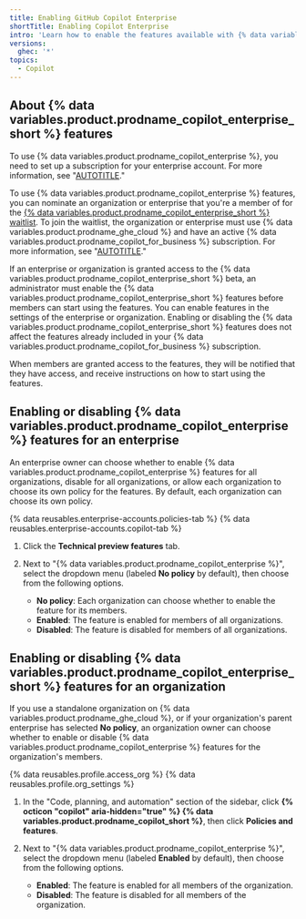 ```yaml
---
title: Enabling GitHub Copilot Enterprise
shortTitle: Enabling Copilot Enterprise
intro: 'Learn how to enable the features available with {% data variables.product.prodname_copilot_enterprise %}.'
versions:
  ghec: '*'
topics:
  - Copilot
---
```


## About {% data variables.product.prodname_copilot_enterprise_short %} features

To use {% data variables.product.prodname_copilot_enterprise %}, you need to set up a subscription for your enterprise account. For more information, see "[AUTOTITLE](/billing/managing-billing-for-github-copilot/managing-your-github-copilot-enterprise-subscription)."

To use {% data variables.product.prodname_copilot_enterprise %} features, you can nominate an organization or enterprise that you're a member of for the [{% data variables.product.prodname_copilot_enterprise_short %} waitlist](https://github.com/github-copilot/copilot_enterprise_waitlist_signup/join). To join the waitlist, the organization or enterprise must use {% data variables.product.prodname_ghe_cloud %} and have an active {% data variables.product.prodname_copilot_for_business %} subscription. For more information, see "[AUTOTITLE](/copilot/github-copilot-enterprise/overview/about-github-copilot-enterprise)."

If an enterprise or organization is granted access to the {% data variables.product.prodname_copilot_enterprise_short %} beta, an administrator must enable the {% data variables.product.prodname_copilot_enterprise_short %} features before members can start using the features. You can enable features in the settings of the enterprise or organization. Enabling or disabling the {% data variables.product.prodname_copilot_enterprise_short %} features does not affect the features already included in your {% data variables.product.prodname_copilot_for_business %} subscription.

When members are granted access to the features, they will be notified that they have access, and receive instructions on how to start using the features.

## Enabling or disabling {% data variables.product.prodname_copilot_enterprise %} features for an enterprise

An enterprise owner can choose whether to enable {% data variables.product.prodname_copilot_enterprise %} features for all organizations, disable for all organizations, or allow each organization to choose its own policy for the features. By default, each organization can choose its own policy.

{% data reusables.enterprise-accounts.policies-tab %}
{% data reusables.enterprise-accounts.copilot-tab %}
1. Click the **Technical preview features** tab.
1. Next to "{% data variables.product.prodname_copilot_enterprise %}", select the dropdown menu (labeled **No policy** by default), then choose from the following options.

   - **No policy**: Each organization can choose whether to enable the feature for its members.
   - **Enabled**: The feature is enabled for members of all organizations.
   - **Disabled**: The feature is disabled for members of all organizations.

## Enabling or disabling {% data variables.product.prodname_copilot_enterprise_short %} features for an organization

If you use a standalone organization on {% data variables.product.prodname_ghe_cloud %}, or if your organization's parent enterprise has selected **No policy**, an organization owner can choose whether to enable or disable {% data variables.product.prodname_copilot_enterprise %} features for the organization's members.

{% data reusables.profile.access_org %}
{% data reusables.profile.org_settings %}
1. In the "Code, planning, and automation" section of the sidebar, click **{% octicon "copilot" aria-hidden="true" %} {% data variables.product.prodname_copilot_short %}**, then click **Policies and features**.
1. Next to "{% data variables.product.prodname_copilot_enterprise %}", select the dropdown menu (labeled **Enabled** by default), then choose from the following options.

   - **Enabled**: The feature is enabled for all members of the organization.
   - **Disabled**: The feature is disabled for all members of the organization.
